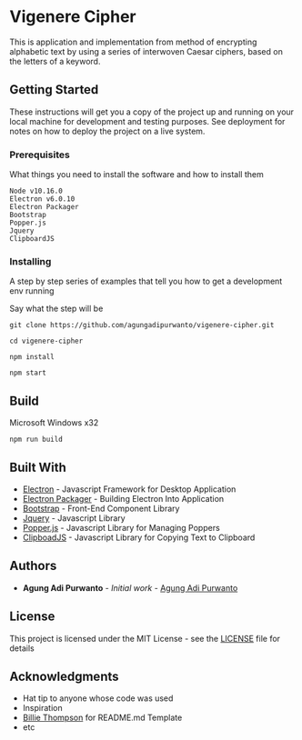 # Vigenere Cipher

This is application and implementation from method of encrypting alphabetic text by using a series of interwoven Caesar ciphers, based on the letters of a keyword.

## Getting Started

These instructions will get you a copy of the project up and running on your local machine for development and testing purposes. See deployment for notes on how to deploy the project on a live system.

### Prerequisites

What things you need to install the software and how to install them

```
Node v10.16.0
Electron v6.0.10
Electron Packager
Bootstrap
Popper.js
Jquery
ClipboardJS
```

### Installing

A step by step series of examples that tell you how to get a development env running

Say what the step will be

```
git clone https://github.com/agungadipurwanto/vigenere-cipher.git

cd vigenere-cipher

npm install

npm start
```

## Build

Microsoft Windows x32

```
npm run build
```

## Built With

* [Electron](https://electronjs.org/) - Javascript Framework for Desktop Application
* [Electron Packager](https://github.com/electron/electron-packager) - Building Electron Into Application
* [Bootstrap](https://getbootstrap.com/) - Front-End Component Library
* [Jquery](https://jquery.com/) - Javascript Library
* [Popper.js](https://popper.js.org/) - Javascript Library for Managing Poppers
* [ClipboadJS](https://clipboardjs.com/) - Javascript Library for Copying Text to Clipboard

## Authors

* **Agung Adi Purwanto** - *Initial work* - [Agung Adi Purwanto](https://github.com/agungadipurwanto/)

## License

This project is licensed under the MIT License - see the [LICENSE](LICENSE) file for details

## Acknowledgments

* Hat tip to anyone whose code was used
* Inspiration
* [Billie Thompson](https://github.com/PurpleBooth) for README.md Template
* etc
